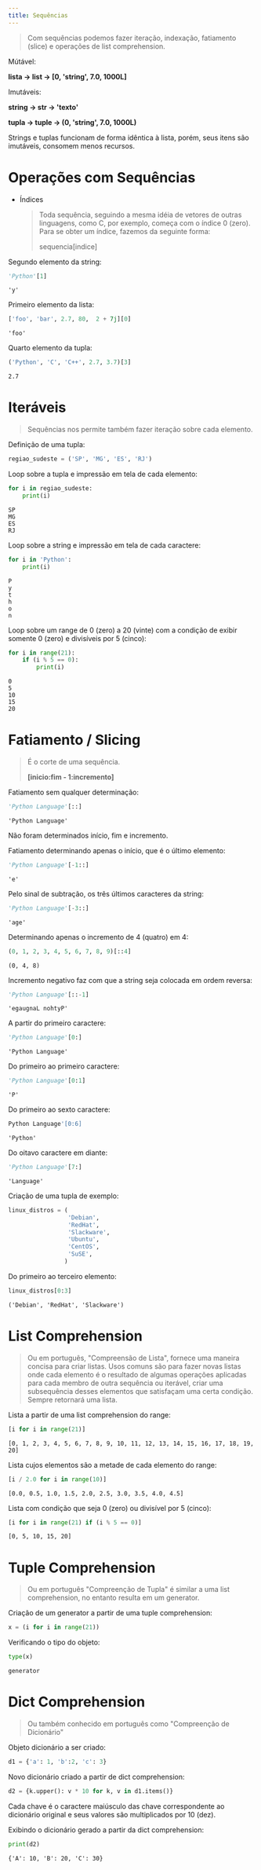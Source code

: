 ```yaml
---
title: Sequências
---
```


> Com sequências podemos fazer iteração, indexação, fatiamento (slice) e
> operações de list comprehension.

Mútável:

**lista -\> list -\> \[0, \'string\', 7.0, 1000L\]**

Imutáveis:

**string -\> str -\> \'texto\'**

**tupla -\> tuple -\> (0, \'string\', 7.0, 1000L)**

Strings e tuplas funcionam de forma idêntica à lista, porém, seus itens
são imutáveis, consomem menos recursos.

# Operações com Sequências

-   Índices

    > Toda sequência, seguindo a mesma idéia de vetores de outras
    > linguagens, como C, por exemplo, começa com o índice 0 (zero).
    > Para se obter um índice, fazemos da seguinte forma:
    >
    > sequencia\[indice\]

Segundo elemento da string:

``` python
'Python'[1]
```

``` console
'y'
```

Primeiro elemento da lista:

``` python
['foo', 'bar', 2.7, 80,  2 + 7j][0]
```

``` console
'foo'
```

Quarto elemento da tupla:

``` python
('Python', 'C', 'C++', 2.7, 3.7)[3]
```

``` console
2.7
```

# Iteráveis

> Sequências nos permite também fazer iteração sobre cada elemento.

Definição de uma tupla:

``` python
regiao_sudeste = ('SP', 'MG', 'ES', 'RJ')
```

Loop sobre a tupla e impressão em tela de cada elemento:

``` python
for i in regiao_sudeste:
    print(i)
```

``` console
SP
MG
ES
RJ
```

Loop sobre a string e impressão em tela de cada caractere:

``` python
for i in 'Python':
    print(i)
```

``` console
P
y
t
h
o
n
```

Loop sobre um range de 0 (zero) a 20 (vinte) com a condição de exibir
somente 0 (zero) e divisíveis por 5 (cinco):

``` python
for i in range(21):
    if (i % 5 == 0):
        print(i)
```

``` console
0
5
10
15
20
```

# Fatiamento / Slicing

> É o corte de uma sequência.
>
> **\[inicio:fim - 1:incremento\]**

Fatiamento sem qualquer determinação:

``` python
'Python Language'[::]
```

``` console
'Python Language'
```

Não foram determinados início, fim e incremento.

Fatiamento determinando apenas o início, que é o último elemento:

``` python
'Python Language'[-1::]
```

``` console
'e'
```

Pelo sinal de subtração, os três últimos caracteres da string:

``` python
'Python Language'[-3::]
```

``` console
'age'
```

Determinando apenas o incremento de 4 (quatro) em 4:

``` python
(0, 1, 2, 3, 4, 5, 6, 7, 8, 9)[::4]
```

``` console
(0, 4, 8)
```

Incremento negativo faz com que a string seja colocada em ordem reversa:

``` python
'Python Language'[::-1]
```

``` console
'egaugnaL nohtyP'
```

A partir do primeiro caractere:

``` python
'Python Language'[0:]
```

``` console
'Python Language'
```

Do primeiro ao primeiro caractere:

``` python
'Python Language'[0:1]
```

``` console
'P'
```

Do primeiro ao sexto caractere:

``` python
Python Language'[0:6]
```

``` console
'Python'
```

Do oitavo caractere em diante:

``` python
'Python Language'[7:]
```

``` console
'Language'
```

Criação de uma tupla de exemplo:

``` python
linux_distros = (
                 'Debian',
                 'RedHat',
                 'Slackware',
                 'Ubuntu',
                 'CentOS',
                 'SuSE',
                )
```

Do primeiro ao terceiro elemento:

``` python
linux_distros[0:3]
```

``` console
('Debian', 'RedHat', 'Slackware')
```

# List Comprehension

> Ou em português, \"Compreensão de Lista\", fornece uma maneira concisa
> para criar listas. Usos comuns são para fazer novas listas onde cada
> elemento é o resultado de algumas operações aplicadas para cada membro
> de outra sequência ou iterável, criar uma subsequência desses
> elementos que satisfaçam uma certa condição. Sempre retornará uma
> lista.

Lista a partir de uma list comprehension do range:

``` python
[i for i in range(21)]
```

``` console
[0, 1, 2, 3, 4, 5, 6, 7, 8, 9, 10, 11, 12, 13, 14, 15, 16, 17, 18, 19, 20]
```

Lista cujos elementos são a metade de cada elemento do range:

``` python
[i / 2.0 for i in range(10)]
```

``` console
[0.0, 0.5, 1.0, 1.5, 2.0, 2.5, 3.0, 3.5, 4.0, 4.5]
```

Lista com condição que seja 0 (zero) ou divisível por 5 (cinco):

``` python
[i for i in range(21) if (i % 5 == 0)]
```

``` console
[0, 5, 10, 15, 20]
```

# Tuple Comprehension

> Ou em português \"Compreenção de Tupla\" é similar a uma list
> comprehension, no entanto resulta em um generator.

Criação de um generator a partir de uma tuple comprehension:

``` python
x = (i for i in range(21))
```

Verificando o tipo do objeto:

``` python
type(x)
```

``` console
generator
```

# Dict Comprehension

> Ou também conhecido em português como \"Compreenção de Dicionário\"

Objeto dicionário a ser criado:

``` python
d1 = {'a': 1, 'b':2, 'c': 3}
```

Novo dicionário criado a partir de dict comprehension:

``` python
d2 = {k.upper(): v * 10 for k, v in d1.items()}
```

Cada chave é o caractere maiúsculo das chave correspondente ao
dicionário original e seus valores são multiplicados por 10 (dez).

Exibindo o dicionário gerado a partir da dict comprehension:

``` python
print(d2)
```

``` console
{'A': 10, 'B': 20, 'C': 30}
```
